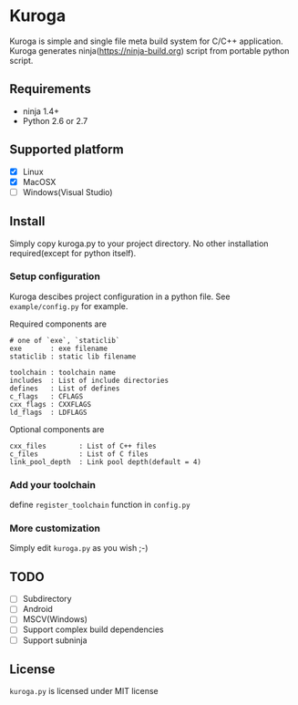 # Kuroga

Kuroga is simple and single file meta build system for C/C++ application.
Kuroga generates ninja(https://ninja-build.org) script from portable python script.

## Requirements

* ninja 1.4+
* Python 2.6 or 2.7

## Supported platform

* [x] Linux
* [x] MacOSX
* [ ] Windows(Visual Studio)

## Install

Simply copy kuroga.py to your project directory. No other installation required(except for python itself).

### Setup configuration

Kuroga descibes project configuration in a python file.
See `example/config.py` for example.

Required components are

```
# one of `exe`, `staticlib`
exe       : exe filename
staticlib : static lib filename

toolchain : toolchain name
includes  : List of include directories
defines   : List of defines
c_flags   : CFLAGS
cxx_flags : CXXFLAGS
ld_flags  : LDFLAGS
```

Optional components are

```
cxx_files        : List of C++ files
c_files          : List of C files
link_pool_depth  : Link pool depth(default = 4)
```

### Add your toolchain

define `register_toolchain` function in `config.py`

### More customization

Simply edit `kuroga.py` as you wish ;-)

## TODO

* [ ] Subdirectory
* [ ] Android
* [ ] MSCV(Windows)
* [ ] Support complex build dependencies
* [ ] Support subninja

## License

`kuroga.py` is licensed under MIT license
